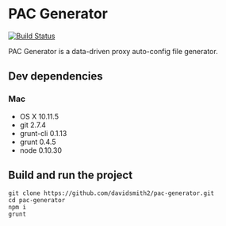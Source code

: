 # PAC Generator

[![Build Status](https://api.travis-ci.org/davidsmith2/pac-generator.svg)](https://travis-ci.org/davidsmith2/pac-generator)

PAC Generator is a data-driven proxy auto-config file generator.

## Dev dependencies

### Mac

* OS X 10.11.5
* git 2.7.4
* grunt-cli 0.1.13
* grunt 0.4.5
* node 0.10.30

## Build and run the project

```
git clone https://github.com/davidsmith2/pac-generator.git
cd pac-generator
npm i
grunt
```
